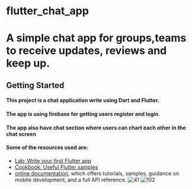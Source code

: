 # flutter_chat_app

# A simple chat app for groups,teams to receive updates, reviews and keep up.

## Getting Started

#### This project is a chat application write using Dart and Flutter.

#### The app is using firebase for getting users register and login.

#### The app also have chat section where users can chart each other in the chat screen

#### Some of the resources used are:
- [Lab: Write your first Flutter app](https://flutter.dev/docs/get-started/codelab)
- [Cookbook: Useful Flutter samples](https://flutter.dev/docs/cookbook)
- [online documentation](https://flutter.dev/docs), which offers tutorials,
samples, guidance on mobile development, and a full API reference.
![41](https://user-images.githubusercontent.com/51314161/180650721-c23d1782-ac99-4497-8f32-4953d7e3f474.jpg)
![102](https://user-images.githubusercontent.com/51314161/181905730-a272c75f-9c54-4941-893a-9d4bee752827.jpg)

